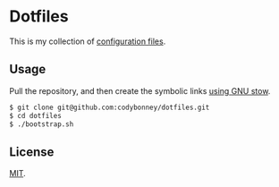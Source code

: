 Dotfiles
========

This is my collection of [configuration files](http://dotfiles.github.io/).

Usage
-----

Pull the repository, and then create the symbolic links [using GNU
stow](https://alexpearce.me/2016/02/managing-dotfiles-with-stow/).

```bash
$ git clone git@github.com:codybonney/dotfiles.git
$ cd dotfiles
$ ./bootstrap.sh
```

License
-------

[MIT](http://opensource.org/licenses/MIT).

